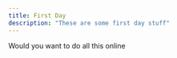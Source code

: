 ```yaml
---
title: First Day
description: "These are some first day stuff"
---
```


Would you want to do all this online
